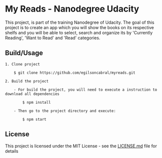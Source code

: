 # My Reads - Nanodegree Udacity

This project, is part of the training Nanodegree of Udacity. The goal of this project is to create an app which you will show the books on its respective shelfs and you will be able to select, search and organize its by 'Currently Reading', 'Want to Read' and 'Read' categories.


## Build/Usage

	1. Clone project

		$ git clone https://github.com/egilsoncabral/myreads.git
		
	2. Build the project

	    - For build the project, you will need to execute a instruction to download all dependencies
        	
         	$ npm install
        	
        - Then go to the project directory and execute:
        	
        	$ npm start
        	
## License

This project is licensed under the MIT License - see the [LICENSE.md](LICENSE.md) file for details

